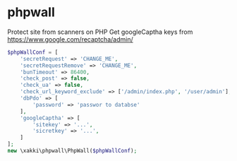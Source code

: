 # phpwall
Protect site from scanners on PHP
Get googleCaptha keys from https://www.google.com/recaptcha/admin/

```php
$phpWallConf = [
    'secretRequest' => 'CHANGE_ME',
    'secretRequestRemove' => 'CHANGE_ME',
    'bunTimeout' => 86400,
    'check_post' => false,
    'check_ua' => false,
    'check_url_keyword_exclude' => ['/admin/index.php', '/user/admin'],
    'dbPdo' => [
        'password' => 'passwor to databse'
    ],
    'googleCaptha' => [
        'sitekey' => '...',
        'sicretkey' => '...',
    ]
];
new \xakki\phpwall\PhpWall($phpWallConf);
```